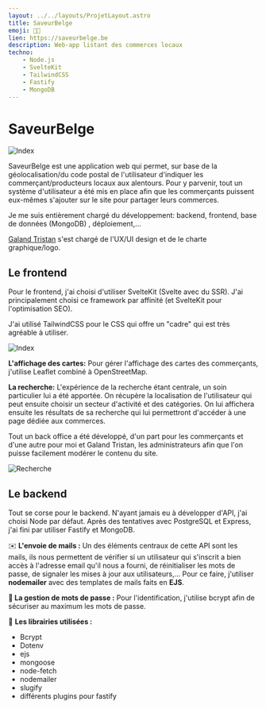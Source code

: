 ```yaml
---
layout: ../../layouts/ProjetLayout.astro
title: SaveurBelge
emoji: 👨‍🌾
lien: https://saveurbelge.be
description: Web-app listant des commerces locaux
techno:
    - Node.js
    - SvelteKit
    - TailwindCSS
    - Fastify
    - MongoDB
---
```


# SaveurBelge

![Index](/img/index_sb.webp)

SaveurBelge est une application web qui permet, sur base de la géolocalisation/du code postal de l'utilisateur d'indiquer les commerçant/producteurs locaux aux alentours. Pour y parvenir, tout un système d'utilisateur a été mis en place afin que les commerçants puissent eux-mêmes s'ajouter sur le site pour partager leurs commerces.

Je me suis entièrement chargé du développement: backend, frontend, base de données (MongoDB) , déploiement,...

[Galand Tristan](https://galandtristan.be) s'est chargé de l'UX/UI design et de le charte graphique/logo.

## Le frontend

Pour le frontend, j'ai choisi d'utiliser SvelteKit (Svelte avec du SSR). J'ai principalement choisi ce framework par affinité (et SvelteKit pour l'optimisation SEO). 

J'ai utilisé TailwindCSS pour le CSS qui offre un "cadre" qui est très agréable à utiliser. 

![Index](/img/search_sb.webp)

**L'affichage des cartes:** Pour gérer l'affichage des cartes des commerçants, j'utilise Leaflet combiné à OpenStreetMap. 

**La recherche:** L'expérience de la recherche étant centrale, un soin particulier lui a été apportée. On récupère la localisation de l'utilisateur qui peut ensuite choisir un secteur d'activité et des catégories. On lui affichera ensuite les résultats de sa recherche qui lui permettront d'accéder à une page dédiée aux commerces.

Tout un back office a été développé, d'un part pour les commerçants et d'une autre pour moi et Galand Tristan, les administrateurs afin que l'on puisse facilement modérer le contenu du site.


![Recherche](/img/backoffice_sb.webp)
## Le backend

Tout se corse pour le backend. N'ayant jamais eu à développer d'API, j'ai choisi Node par défaut. Après des tentatives avec PostgreSQL et Express, j'ai fini par utiliser Fastify et MongoDB. 

✉️ **L'envoie de mails :** Un des éléments centraux de cette API sont les mails, ils nous permettent de vérifier si un utilisateur qui s'inscrit a bien accès à l'adresse email qu'il nous a fourni, de réinitialiser les mots de passe, de signaler les mises à jour aux utilisateurs,... Pour ce faire, j'utiliser **nodemailer** avec des templates de mails faits en **EJS**. 

**🔐 La gestion de mots de passe :** Pour l'identification, j'utilise bcrypt afin de sécuriser au maximum les mots de passe.

📕 **Les librairies utilisées :**

- Bcrypt
- Dotenv
- ejs
- mongoose
- node-fetch
- nodemailer
- slugify
- différents plugins pour fastify
